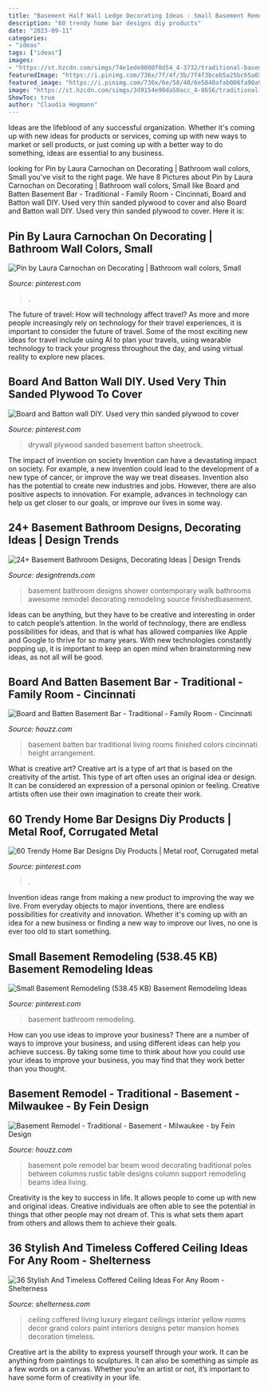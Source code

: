 ```yaml
---
title: "Basement Half Wall Ledge Decorating Ideas : Small Basement Remodeling (538.45 Kb) Basement Remodeling Ideas"
description: "60 trendy home bar designs diy products"
date: "2023-09-11"
categories:
- "ideas"
tags: ["ideas"]
images:
- "https://st.hzcdn.com/simgs/74e1ede0000f0d54_4-3732/traditional-basement.jpg"
featuredImage: "https://i.pinimg.com/736x/7f/4f/3b/7f4f3bceb5a25bc65a03b7d57ee0433e.jpg"
featured_image: "https://i.pinimg.com/736x/6e/58/40/6e5840afab006fa90a931ef48749c2b2.jpg"
image: "https://st.hzcdn.com/simgs/3d9154e90da50acc_4-8656/traditional-family-room.jpg"
ShowToc: true
author: "Claudia Hegmann"
---
```



Ideas are the lifeblood of any successful organization. Whether it's coming up with new ideas for products or services, coming up with new ways to market or sell products, or just coming up with a better way to do something, ideas are essential to any business.

	

		
looking for Pin by Laura Carnochan on Decorating | Bathroom wall colors, Small you've visit to the right page. We have 8 Pictures about Pin by Laura Carnochan on Decorating | Bathroom wall colors, Small like Board and Batten Basement Bar - Traditional - Family Room - Cincinnati, Board and Batton wall DIY. Used very thin sanded plywood to cover and also Board and Batton wall DIY. Used very thin sanded plywood to cover. Here it is:
		
    
## Pin By Laura Carnochan On Decorating | Bathroom Wall Colors, Small

<img loading=lazy src="https://i.pinimg.com/originals/63/d5/de/63d5ded528122eccb1a8c49e4d3359d9.png" onerror="this.onerror=null;this.src='https://tse2.mm.bing.net/th?id=OIP.ojA_dKTkDCzAbebGUrTOCgHaNJ&amp;pid=15.1';" alt="Pin by Laura Carnochan on Decorating | Bathroom wall colors, Small">

_Source: pinterest.com_

>. 

	

The future of travel: How will technology affect travel?
As more and more people increasingly rely on technology for their travel experiences, it is important to consider the future of travel. Some of the most exciting new ideas for travel include using AI to plan your travels, using wearable technology to track your progress throughout the day, and using virtual reality to explore new places.

    
## Board And Batton Wall DIY. Used Very Thin Sanded Plywood To Cover

<img loading=lazy src="https://i.pinimg.com/736x/7f/4f/3b/7f4f3bceb5a25bc65a03b7d57ee0433e.jpg" onerror="this.onerror=null;this.src='https://tse3.mm.bing.net/th?id=OIP.GkUKWaZzOlr4ks5aOovwcwHaJ3&amp;pid=15.1';" alt="Board and Batton wall DIY. Used very thin sanded plywood to cover">

_Source: pinterest.com_

>drywall plywood sanded basement batton sheetrock. 

	

The impact of invention on society
Invention can have a devastating impact on society. For example, a new invention could lead to the development of a new type of cancer, or improve the way we treat diseases. Invention also has the potential to create new industries and jobs. However, there are also positive aspects to innovation. For example, advances in technology can help us get closer to our goals, or improve our lives in some way.

    
## 24+ Basement Bathroom Designs, Decorating Ideas | Design Trends

<img loading=lazy src="https://images.designtrends.com/wp-content/uploads/2016/02/05064850/Awesome-contemporary-bathroom-basement.jpg" onerror="this.onerror=null;this.src='https://tse4.mm.bing.net/th?id=OIP.p1vPNmVO1xtrbq-vpDqBzwHaEz&amp;pid=15.1';" alt="24+ Basement Bathroom Designs, Decorating Ideas | Design Trends">

_Source: designtrends.com_

>basement bathroom designs shower contemporary walk bathrooms awesome remodel decorating remodeling source finishedbasement. 

	

Ideas can be anything, but they have to be creative and interesting in order to catch people’s attention. In the world of technology, there are endless possibilities for ideas, and that is what has allowed companies like Apple and Google to thrive for so many years. With new technologies constantly popping up, it is important to keep an open mind when brainstorming new ideas, as not all will be good.

    
## Board And Batten Basement Bar - Traditional - Family Room - Cincinnati

<img loading=lazy src="https://st.hzcdn.com/simgs/3d9154e90da50acc_4-8656/traditional-family-room.jpg" onerror="this.onerror=null;this.src='https://tse4.mm.bing.net/th?id=OIP.RsuIqCbO_DoxHLk8HAgSUwHaE7&amp;pid=15.1';" alt="Board and Batten Basement Bar - Traditional - Family Room - Cincinnati">

_Source: houzz.com_

>basement batten bar traditional living rooms finished colors cincinnati height arrangement. 

	

What is creative art?
Creative art is a type of art that is based on the creativity of the artist. This type of art often uses an original idea or design. It can be considered an expression of a personal opinion or feeling. Creative artists often use their own imagination to create their work.

    
## 60 Trendy Home Bar Designs Diy Products | Metal Roof, Corrugated Metal

<img loading=lazy src="https://i.pinimg.com/736x/6e/58/40/6e5840afab006fa90a931ef48749c2b2.jpg" onerror="this.onerror=null;this.src='https://tse3.mm.bing.net/th?id=OIP.tCjugc-Clo0g-rAnFb5KnwAAAA&amp;pid=15.1';" alt="60 Trendy Home Bar Designs Diy Products | Metal roof, Corrugated metal">

_Source: pinterest.com_

>. 

	

Invention ideas range from making a new product to improving the way we live. From everyday objects to major inventions, there are endless possibilities for creativity and innovation. Whether it's coming up with an idea for a new business or finding a new way to improve our lives, no one is ever too old to start something.

    
## Small Basement Remodeling (538.45 KB) Basement Remodeling Ideas

<img loading=lazy src="https://i.pinimg.com/736x/51/f0/c6/51f0c66e8d5999fed02d607fc22d8e23--small-basements-finished-basements.jpg?b=t" onerror="this.onerror=null;this.src='https://tse4.mm.bing.net/th?id=OIP.SA4lHuXNdndOPpwHAc2ATgHaLH&amp;pid=15.1';" alt="Small Basement Remodeling (538.45 KB) Basement Remodeling Ideas">

_Source: pinterest.com_

>basement bathroom remodeling. 

	

How can you use ideas to improve your business?
There are a number of ways to improve your business, and using different ideas can help you achieve success. By taking some time to think about how you could use your ideas to improve your business, you may find that they work better than you thought.

    
## Basement Remodel - Traditional - Basement - Milwaukee - By Fein Design

<img loading=lazy src="https://st.hzcdn.com/simgs/74e1ede0000f0d54_4-3732/traditional-basement.jpg" onerror="this.onerror=null;this.src='https://tse3.mm.bing.net/th?id=OIP.1-JU8FWKobCu6di4IlWPIgHaFj&amp;pid=15.1';" alt="Basement Remodel - Traditional - Basement - Milwaukee - by Fein Design">

_Source: houzz.com_

>basement pole remodel bar beam wood decorating traditional poles between columns rustic table designs column support remodeling beams idea living. 

	

Creativity is the key to success in life. It allows people to come up with new and original ideas. Creative individuals are often able to see the potential in things that other people may not dream of. This is what sets them apart from others and allows them to achieve their goals.

    
## 36 Stylish And Timeless Coffered Ceiling Ideas For Any Room - Shelterness

<img loading=lazy src="https://i.shelterness.com/2016/05/yellow-and-white-coffered-ceiling-for-a-living-room.jpg" onerror="this.onerror=null;this.src='https://tse3.mm.bing.net/th?id=OIP.UuTPIYDZonaRfj-7-G274gAAAA&amp;pid=15.1';" alt="36 Stylish And Timeless Coffered Ceiling Ideas For Any Room - Shelterness">

_Source: shelterness.com_

>ceiling coffered living luxury elegant ceilings interior yellow rooms decor grand colors paint interiors designs peter mansion homes decoration timeless. 

	

Creative art is the ability to express yourself through your work. It can be anything from paintings to sculptures. It can also be something as simple as a few words on a canvas. Whether you’re an artist or not, it’s important to have some form of creativity in your life.

